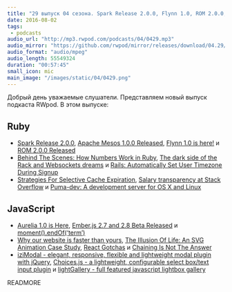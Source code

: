 ```yaml
---
title: "29 выпуск 04 сезона. Spark Release 2.0.0, Flynn 1.0, ROM 2.0.0, Aurelia 1.0, Ember.js 2.7 and 2.8 Beta, Puma-dev, iziModal и прочее"
date: 2016-08-02
tags:
 - podcasts
audio_url: "http://mp3.rwpod.com/podcasts/04/0429.mp3"
audio_mirror: "https://github.com/rwpod/mirror/releases/download/04.29/0429.mp3"
audio_format: "audio/mpeg"
audio_length: 55549324
duration: "00:57:45"
small_icon: mic
main_image: "/images/static/04/0429.png"
---
```


Добрый день уважаемые слушатели. Представляем новый выпуск подкаста RWpod. В этом выпуске:

## Ruby

 - [Spark Release 2.0.0](http://spark.apache.org/releases/spark-release-2-0-0.html), [Apache Mesos 1.0.0 Released](https://mesos.apache.org/blog/mesos-1-0-0-released/), [Flynn 1.0 is here!](https://flynn.io/blog/one-point-oh) и [ROM 2.0.0 Released](http://rom-rb.org/blog/rom-2-0-0-released/)
 - [Behind The Scenes: How Numbers Work in Ruby](http://www.blackbytes.info/2016/07/numbers-in-ruby/), [The dark side of the Rack and Websockets dreams](https://bowild.wordpress.com/2016/07/31/the-dark-side-of-the-rack/) и [Rails: Automatically Set User Timezone During Signup](http://nithinbekal.com/posts/rails-user-timezones/)
 - [Strategies For Selective Cache Expiration](http://sorentwo.com/2016/08/01/strategies-for-selective-cache-expiration.html), [Salary transparency at Stack Overflow](http://blog.stackoverflow.com/2016/07/salary-transparency/) и [Puma-dev: A development server for OS X and Linux](https://github.com/puma/puma-dev)

## JavaScript

 - [Aurelia 1.0 is Here](http://blog.durandal.io/2016/07/27/aurelia-1-0-is-here/), [Ember.js 2.7 and 2.8 Beta Released](http://emberjs.com/blog/2016/07/25/ember-2-7-and-2-8-beta-released.html) и [moment().endOf(‘term’)](https://medium.com/@timrwood/moment-endof-term-522d8965689)
 - [Why our website is faster than yours](https://www.voorhoede.nl/en/blog/why-our-website-is-faster-than-yours/), [The Illusion Of Life: An SVG Animation Case Study](https://www.smashingmagazine.com/2016/07/an-svg-animation-case-study/), [React Gotchas](https://daveceddia.com/react-gotchas/) и [Chaining Is Not The Answer](https://medium.com/@computer.guy/chaining-is-not-the-answer-6c4143ebb64d)
 - [iziModal - elegant, responsive, flexible and lightweight modal plugin with jQuery](http://izimodal.marcelodolce.com/), [Choices.js - a lightweight, configurable select box/text input plugin](https://joshuajohnson.co.uk/Choices/) и [lightGallery - full featured javascript lightbox gallery](https://sachinchoolur.github.io/lightgallery.js/)


READMORE

